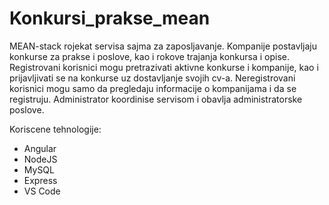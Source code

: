 # Konkursi_prakse_mean

  MEAN-stack rojekat servisa sajma za zaposljavanje. Kompanije postavljaju konkurse za prakse i poslove, kao i rokove trajanja konkursa i opise. Registrovani korisnici mogu pretrazivati aktivne konkurse i kompanije, kao i prijavljivati se na konkurse uz dostavljanje svojih cv-a. Neregistrovani korisnici mogu samo da pregledaju informacije o kompanijama i da se registruju. Administrator koordinise servisom i obavlja administratorske poslove.
 
 Koriscene tehnologije:
- Angular
- NodeJS
- MySQL
- Express
- VS Code
